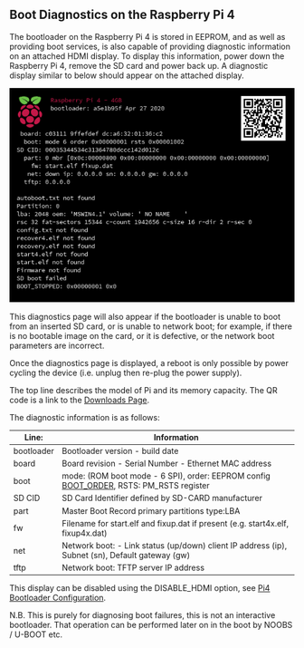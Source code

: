 ## Boot Diagnostics on the Raspberry Pi 4

The bootloader on the Raspberry Pi 4 is stored in EEPROM, and as well as providing boot services, is also capable of providing diagnostic information on an attached HDMI display. To display this information, power down the Raspberry Pi 4, remove the SD card and power back up. A diagnostic display similar to below should appear on the attached display.

![Boot Diagnostics Screen](bootloader-diagnostics.png)

This diagnostics page will also appear if the bootloader is unable to boot from an inserted SD card, or is unable to network boot; for example, if there is no bootable image on the card, or it is defective, or the network boot parameters are incorrect.

Once the diagnostics page is displayed, a reboot is only possible by power cycling the device (i.e. unplug then re-plug the power supply).

The top line describes the model of Pi and its memory capacity. The QR code is a link to the [Downloads Page](https://raspberrypi.org/downloads).

The diagnostic information is as follows:

| Line: | Information |
| ---- | ----------- |
| bootloader | Bootloader version - build date |
| board      | Board revision - Serial Number - Ethernet MAC address | 
| boot       | mode: (ROM boot mode - 6 SPI), order: EEPROM config [BOOT_ORDER](https://www.raspberrypi.org/documentation/hardware/raspberrypi/bcm2711_bootloader_config.md), RSTS: PM_RSTS register |
| SD CID	   | SD Card Identifier defined by SD-CARD manufacturer |
| part	     | Master Boot Record primary partitions type:LBA |
| fw	       | Filename for start.elf and fixup.dat if present (e.g. start4x.elf, fixup4x.dat) |
| net	       | Network boot: - Link status (up/down) client IP address (ip), Subnet (sn), Default gateway (gw) |
| tftp       | Network boot: TFTP server IP address|


This display can be disabled using the DISABLE_HDMI option, see [Pi4 Bootloader Configuration](./bcm2711_bootloader_config.md).

N.B. This is purely for diagnosing boot failures, this is not an interactive bootloader. That operation can be performed later on in the boot by NOOBS / U-BOOT etc.

